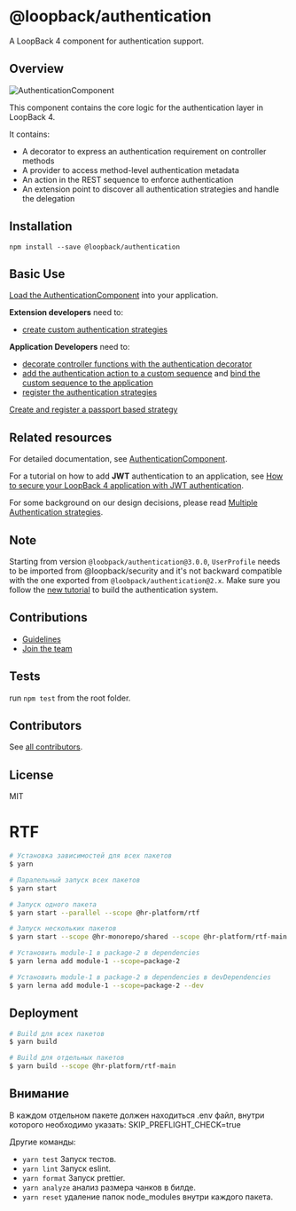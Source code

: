 # @loopback/authentication

A LoopBack 4 component for authentication support.

## Overview

![AuthenticationComponent](https://raw.githubusercontent.com/strongloop/loopback-next/master/packages/authentication/docs/imgs/authentication_overview_highlevel.png)

This component contains the core logic for the authentication layer in
LoopBack 4.

It contains:

- A decorator to express an authentication requirement on controller methods
- A provider to access method-level authentication metadata
- An action in the REST sequence to enforce authentication
- An extension point to discover all authentication strategies and handle the
  delegation

## Installation

```shell
npm install --save @loopback/authentication
```

## Basic Use

[Load the AuthenticationComponent](https://loopback.io/doc/en/lb4/Loopback-component-authentication.html#authentication-component)
into your application.

**Extension developers** need to:

- [create custom authentication strategies](https://loopback.io/doc/en/lb4/Loopback-component-authentication.html#creating-a-custom-authentication-strategy)

**Application Developers** need to:

- [decorate controller functions with the authentication decorator](https://loopback.io/doc/en/lb4/Loopback-component-authentication.html#using-the-authentication-decorator)
- [add the authentication action to a custom sequence](https://loopback.io/doc/en/lb4/Loopback-component-authentication.html#adding-an-authentication-action-to-a-custom-sequence)
  and
  [bind the custom sequence to the application](https://loopback.io/doc/en/lb4/Loopback-component-authentication.html#binding-the-authenticating-sequence-to-the-application)
- [register the authentication strategies](https://loopback.io/doc/en/lb4/Loopback-component-authentication.html#registering-a-custom-authentication-strategy)

[Create and register a passport based strategy](https://www.npmjs.com/package/@loopback/authentication-passport)

## Related resources

For detailed documentation, see
[AuthenticationComponent](https://loopback.io/doc/en/lb4/Loopback-component-authentication.html).

For a tutorial on how to add **JWT** authentication to an application, see
[How to secure your LoopBack 4 application with JWT authentication](https://loopback.io/doc/en/lb4/Authentication-Tutorial.html).

For some background on our design decisions, please read
[Multiple Authentication strategies](./docs/authentication-system.md).

## Note

Starting from version `@loobpack/authentication@3.0.0`, `UserProfile` needs to
be imported from @loopback/security and it's not backward compatible with the
one exported from `@loobpack/authentication@2.x`. Make sure you follow the
[new tutorial](https://loopback.io/doc/en/lb4/Loopback-component-authentication.html)
to build the authentication system.

## Contributions

- [Guidelines](https://github.com/strongloop/loopback-next/blob/master/docs/CONTRIBUTING.md)
- [Join the team](https://github.com/strongloop/loopback-next/issues/110)

## Tests

run `npm test` from the root folder.

## Contributors

See
[all contributors](https://github.com/strongloop/loopback-next/graphs/contributors).

## License

MIT



# RTF

```bash
# Установка зависимостей для всех пакетов
$ yarn
```

```bash
# Паралельный запуск всех пакетов
$ yarn start
```

```bash
# Запуск одного пакета
$ yarn start --parallel --scope @hr-platform/rtf
```
 
```bash
# Запуск нескольких пакетов 
$ yarn start --scope @hr-monorepo/shared --scope @hr-platform/rtf-main
```

```bash
# Установить module-1 в package-2 в dependencies
$ yarn lerna add module-1 --scope=package-2
```

```bash
# Установить module-1 в package-2 в dependencies в devDependencies
$ yarn lerna add module-1 --scope=package-2 --dev
```


## Deployment

```bash
# Build для всех пакетов
$ yarn build
```

```bash
# Build для отдельных пакетов
$ yarn build --scope @hr-platform/rtf-main
```

## Внимание
В каждом отдельном пакете должен находиться .env файл, внутри которого необходимо указать: SKIP_PREFLIGHT_CHECK=true


Другие команды:
- `yarn test` Запуск тестов.
- `yarn lint` Запуск eslint.
- `yarn format` Запуск prettier.
- `yarn analyze` анализ размера чанков в билде.
- `yarn reset` удаление папок node_modules внутри каждого пакета.

